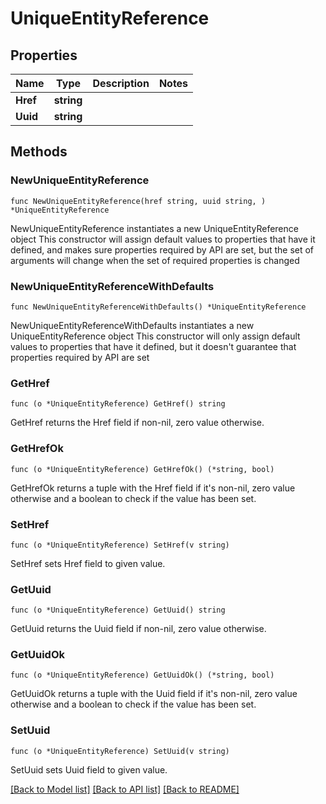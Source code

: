 # UniqueEntityReference

## Properties

Name | Type | Description | Notes
------------ | ------------- | ------------- | -------------
**Href** | **string** |  | 
**Uuid** | **string** |  | 

## Methods

### NewUniqueEntityReference

`func NewUniqueEntityReference(href string, uuid string, ) *UniqueEntityReference`

NewUniqueEntityReference instantiates a new UniqueEntityReference object
This constructor will assign default values to properties that have it defined,
and makes sure properties required by API are set, but the set of arguments
will change when the set of required properties is changed

### NewUniqueEntityReferenceWithDefaults

`func NewUniqueEntityReferenceWithDefaults() *UniqueEntityReference`

NewUniqueEntityReferenceWithDefaults instantiates a new UniqueEntityReference object
This constructor will only assign default values to properties that have it defined,
but it doesn't guarantee that properties required by API are set

### GetHref

`func (o *UniqueEntityReference) GetHref() string`

GetHref returns the Href field if non-nil, zero value otherwise.

### GetHrefOk

`func (o *UniqueEntityReference) GetHrefOk() (*string, bool)`

GetHrefOk returns a tuple with the Href field if it's non-nil, zero value otherwise
and a boolean to check if the value has been set.

### SetHref

`func (o *UniqueEntityReference) SetHref(v string)`

SetHref sets Href field to given value.


### GetUuid

`func (o *UniqueEntityReference) GetUuid() string`

GetUuid returns the Uuid field if non-nil, zero value otherwise.

### GetUuidOk

`func (o *UniqueEntityReference) GetUuidOk() (*string, bool)`

GetUuidOk returns a tuple with the Uuid field if it's non-nil, zero value otherwise
and a boolean to check if the value has been set.

### SetUuid

`func (o *UniqueEntityReference) SetUuid(v string)`

SetUuid sets Uuid field to given value.



[[Back to Model list]](../README.md#documentation-for-models) [[Back to API list]](../README.md#documentation-for-api-endpoints) [[Back to README]](../README.md)


